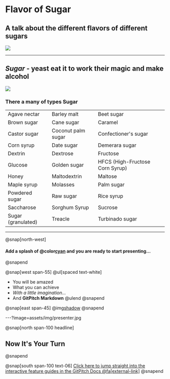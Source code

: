 # Flavor of Sugar

## A talk about the different flavors of different sugars

![](assets/img/sugar-spoons.jpg)

---

## *Sugar* - yeast eat it to work their magic and make alcohol

![](assets/img/Saccharose2.svg)

### There a many of types Sugar
|        |     |  |
| ----------- |----------| -------|
|Agave nectar|Barley malt|Beet sugar|
|Brown sugar|Cane sugar|Caramel|
|Castor sugar|Coconut palm sugar|Confectioner's sugar|
|Corn syrup|Date sugar|Demerara sugar|
|Dextrin|Dextrose|Fructose|
|Glucose|Golden sugar|HFCS (High-Fructose Corn Syrup)|
|Honey|Maltodextrin|Maltose|
|Maple syrup|Molasses|Palm sugar|
|Powdered sugar|Raw sugar|Rice syrup|
|Saccharose|Sorghum Syrup|Sucrose|
|Sugar (granulated)|Treacle|Turbinado sugar|


---

@snap[north-west]
#### Add a splash of @color[cyan](**color**) and you are ready to start presenting...
@snapend

@snap[west span-55]
@ul[spaced text-white]
- You will be amazed
- What you can achieve
- *With a little imagination...*
- And **GitPitch Markdown**
@ulend
@snapend

@snap[east span-45]
@img[shadow](assets/img/conference.png)
@snapend

---?image=assets/img/presenter.jpg

@snap[north span-100 headline]
## Now It's Your Turn
@snapend

@snap[south span-100 text-06]
[Click here to jump straight into the interactive feature guides in the GitPitch Docs @fa[external-link]](https://gitpitch.com/docs/getting-started/tutorial/)
@snapend
